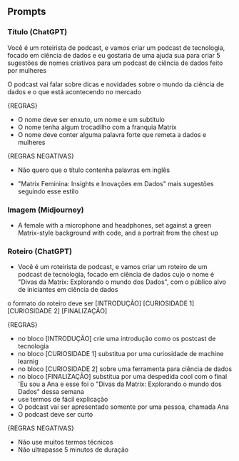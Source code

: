 ## Prompts

### Título (ChatGPT)
Você é um roteirista de podcast, e vamos criar um podcast de tecnologia, focado em ciência de dados e eu gostaria de uma ajuda sua para criar 5 sugestões de nomes criativos para um podcast de ciência de dados feito por mulheres

O podcast vai falar sobre dicas e novidades sobre o mundo da ciência de dados e o que está acontecendo no mercado

{REGRAS}

- O nome deve ser enxuto, um nome e um subtítulo
- O nome tenha algum trocadilho com a franquia Matrix
- O nome deve conter alguma palavra forte que remeta a dados e mulheres

{REGRAS NEGATIVAS}

- Não quero que o título contenha palavras em inglês

- "Matrix Feminina: Insights e Inovações em Dados" mais sugestões seguindo esse estilo

### Imagem (Midjourney)
- A female with a microphone and headphones, set against a green Matrix-style background with code, and a portrait from the chest up 

### Roteiro (ChatGPT)
- Você é um roteirista de podcast, e vamos criar um roteiro de um podcast de tecnologia, focado em ciência de dados cujo o nome é "Divas da Matrix: Explorando o mundo dos Dados",  com o público alvo de iniciantes em ciência de dados 

o formato do roteiro deve ser
[INTRODUÇÃO]
[CURIOSIDADE 1]
[CURIOSIDADE 2]
[FINALIZAÇÃO]

{REGRAS}

- no bloco [INTRODUÇÃO] crie uma introdução como os postcast de tecnologia
- no bloco [CURIOSIDADE 1] substitua por uma curiosidade de machine learnig
- no bloco [CURIOSIDADE 2] sobre uma ferramenta para ciência de dados
- no bloco [FINALIZAÇÃO] substitua por uma despedida cool com o final 'Eu sou a Ana e esse foi o "Divas da Matrix: Explorando o mundo dos Dados" dessa semana
- use termos de fácil explicação
- O podcast vai ser apresentado somente por uma pessoa, chamada Ana
- O podcast deve ser curto

{REGRAS NEGATIVAS}

- Não use muitos termos técnicos
- Não ultrapasse 5 minutos de duração
